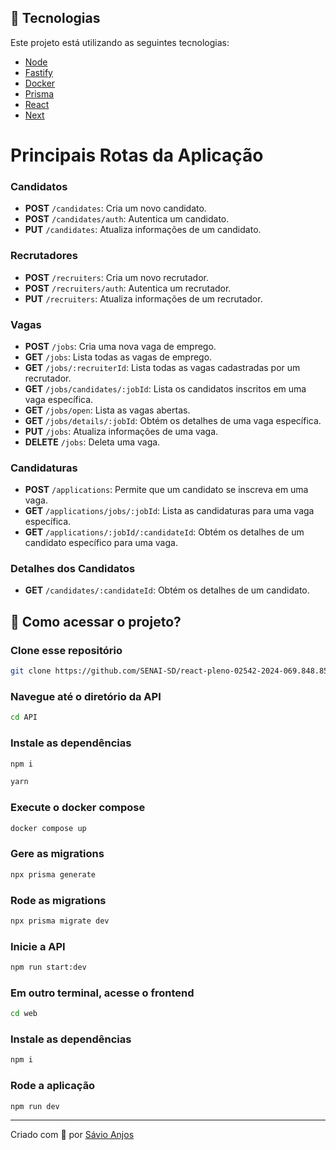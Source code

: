 ## 🚀 Tecnologias

Este projeto está utilizando as seguintes tecnologias:

- [Node](https://nodejs.org/en)
- [Fastify](https://fastify.dev/)
- [Docker](https://www.docker.com/)
- [Prisma](https://www.prisma.io//)
- [React](https://react.dev/)
- [Next](https://nextjs.org/)


# Principais Rotas da Aplicação

### Candidatos

- **POST** `/candidates`: Cria um novo candidato.
- **POST** `/candidates/auth`: Autentica um candidato.
- **PUT** `/candidates`: Atualiza informações de um candidato.

### Recrutadores

- **POST** `/recruiters`: Cria um novo recrutador.
- **POST** `/recruiters/auth`: Autentica um recrutador.
- **PUT** `/recruiters`: Atualiza informações de um recrutador.

### Vagas

- **POST** `/jobs`: Cria uma nova vaga de emprego.
- **GET** `/jobs`: Lista todas as vagas de emprego.
- **GET** `/jobs/:recruiterId`: Lista todas as vagas cadastradas por um recrutador.
- **GET** `/jobs/candidates/:jobId`: Lista os candidatos inscritos em uma vaga específica.
- **GET** `/jobs/open`: Lista as vagas abertas.
- **GET** `/jobs/details/:jobId`: Obtém os detalhes de uma vaga específica.
- **PUT** `/jobs`: Atualiza informações de uma vaga.
- **DELETE** `/jobs`: Deleta uma vaga.

### Candidaturas

- **POST** `/applications`: Permite que um candidato se inscreva em uma vaga.
- **GET** `/applications/jobs/:jobId`: Lista as candidaturas para uma vaga específica.
- **GET** `/applications/:jobId/:candidateId`: Obtém os detalhes de um candidato específico para uma vaga.

### Detalhes dos Candidatos

- **GET** `/candidates/:candidateId`: Obtém os detalhes de um candidato.

## 🎲 Como acessar o projeto?

### Clone esse repositório

```bash
git clone https://github.com/SENAI-SD/react-pleno-02542-2024-069.848.855-58.git
```

### Navegue até o diretório da API

```bash
cd API
```

### Instale as dependências

```bash
npm i
```

```bash
yarn
```

### Execute o docker compose

```bash
docker compose up
```

### Gere as migrations

```bash
npx prisma generate
```

### Rode as migrations

```bash
npx prisma migrate dev
```

### Inicie a API

```bash
npm run start:dev
```

### Em outro terminal, acesse o frontend

```bash
cd web
```

### Instale as dependências

```bash
npm i
```

### Rode a aplicação

```bash
npm run dev
```

---

<p>Criado com 💙 por <a href='https://github.com/Savio-Anjos/' target='_blank'>Sávio Anjos</a></p>
